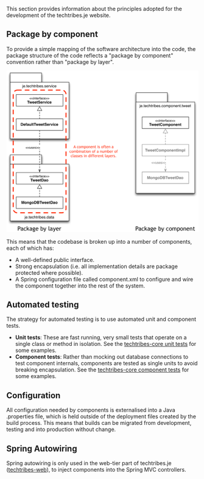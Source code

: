 This section provides information about the principles adopted for the development of the techtribes.je website.

## Package by component

To provide a simple mapping of the software architecture into the code, the package structure of the code reflects a "package by component" convention rather than "package by layer".

![Package by layer vs package by component](principles-1.png)

This means that the codebase is broken up into a number of components, each of which has:

 - A well-defined public interface.
 - Strong encapsulation (i.e. all implementation details are package protected where possible).
 - A Spring configuration file called component.xml to configure and wire the component together into the rest of the system.
 
## Automated testing
 
The strategy for automated testing is to use automated unit and component tests.
 
 - __Unit tests__: These are fast running, very small tests that operate on a single class or method in isolation. See the [techtribes-core unit tests](https://github.com/techtribesje/techtribesje/tree/master/techtribes-core/test/unit) for some examples. 
 - __Component tests__: Rather than mocking out database connections to test component internals, components are tested as single units to avoid breaking encapsulation. See the [techtribes-core component tests](https://github.com/techtribesje/techtribesje/tree/master/techtribes-core/test/component) for some examples.

## Configuration

All configuration needed by components is externalised into a Java .properties file, which is held outside of the deployment files created by the build process. This means that builds can be migrated from development, testing and into production without change.

## Spring Autowiring

Spring autowiring is only used in the web-tier part of techtribes.je ([techtribes-web](https://github.com/techtribesje/techtribesje/tree/master/techtribes-web)), to inject components into the Spring MVC controllers.
